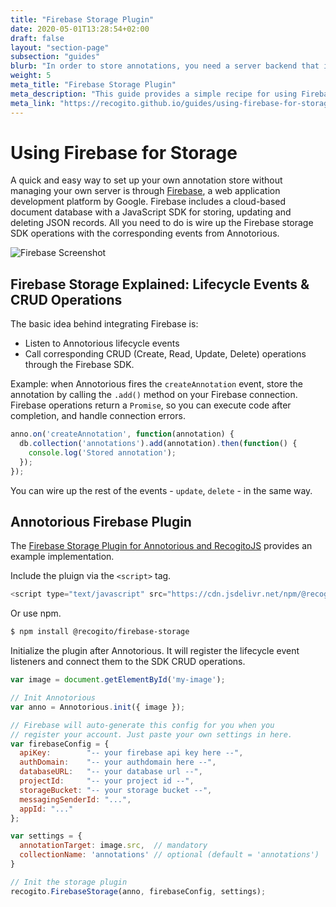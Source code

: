 ```yaml
---
title: "Firebase Storage Plugin"
date: 2020-05-01T13:28:54+02:00
draft: false
layout: "section-page"
subsection: "guides"
blurb: "In order to store annotations, you need a server backend that is able to handle W3C Web Annotations. This guide provides a simple recipe for using Firebase, an online cloud storage service by Google, as your personal annotation server."
weight: 5
meta_title: "Firebase Storage Plugin"
meta_description: "This guide provides a simple recipe for using Firebase, an online cloud storage service by Google, as your personal annotation server"
meta_link: "https://recogito.github.io/guides/using-firebase-for-storage"
---
```


# Using Firebase for Storage

A quick and easy way to set up your own annotation store without managing your own server is 
through [Firebase](https://firebase.google.com/), a web application development platform by Google.
Firebase includes a cloud-based document database with a JavaScript SDK for storing, updating and 
deleting JSON records. All you need to do is wire up the Firebase storage SDK operations with the 
corresponding events from Annotorious.

![Firebase Screenshot](/images/guides/firebase.png)
 
## Firebase Storage Explained: Lifecycle Events & CRUD Operations

The basic idea behind integrating Firebase is:

- Listen to Annotorious lifecycle events
- Call corresponding CRUD (Create, Read, Update, Delete) operations through the 
  Firebase SDK.

Example: when Annotorious fires the `createAnnotation` event, store the annotation by 
calling the `.add()` method on your Firebase connection. Firebase operations return 
a `Promise`, so you can execute code after completion, and handle connection errors.

```javascript
anno.on('createAnnotation', function(annotation) {
  db.collection('annotations').add(annotation).then(function() {
    console.log('Stored annotation');
  });
});
```
You can wire up the rest of the events - `update`, `delete` - in the same way.

## Annotorious Firebase Plugin

The [Firebase Storage Plugin for Annotorious and RecogitoJS](https://github.com/recogito/recogito-client-plugins/tree/main/packages/storage-firebase) provides an example implementation.

Include the pluign via the `<script>` tag.

```js
<script type="text/javascript" src="https://cdn.jsdelivr.net/npm/@recogito/firebase-storage@latest/dist/recogito-firebase-storage.min.js"></script>
```

Or use npm.

```sh
$ npm install @recogito/firebase-storage
```

Initialize the plugin after Annotorious. It will register the lifecycle event listeners
and connect them to the SDK CRUD operations.

```js
var image = document.getElementById('my-image');

// Init Annotorious
var anno = Annotorious.init({ image });

// Firebase will auto-generate this config for you when you 
// register your account. Just paste your own settings in here.
var firebaseConfig = {
  apiKey:        "-- your firebase api key here --",
  authDomain:    "-- your authdomain here --",
  databaseURL:   "-- your database url --",
  projectId:     "-- your project id --",
  storageBucket: "-- your storage bucket --",
  messagingSenderId: "...",
  appId: "..."
};

var settings = {
  annotationTarget: image.src,  // mandatory
  collectionName: 'annotations' // optional (default = 'annotations')
}

// Init the storage plugin
recogito.FirebaseStorage(anno, firebaseConfig, settings);
```